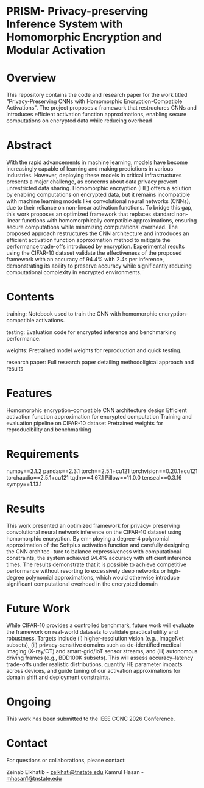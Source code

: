 # PRISM- Privacy-preserving Inference System with Homomorphic Encryption and Modular Activation

# Overview

This repository contains the code and research paper for the work titled "Privacy-Preserving CNNs with Homomorphic Encryption-Compatible Activations". The project proposes a framework that restructures CNNs and introduces efficient activation function approximations, enabling secure computations on encrypted data while reducing overhead

# Abstract
 
With the rapid advancements in machine learning, models have become increasingly capable of learning and making predictions in various industries. However, deploying these models in critical infrastructures presents a major challenge, as concerns about data privacy prevent unrestricted data sharing. Homomorphic encryption (HE) offers a solution by enabling computations on encrypted data, but it remains incompatible with machine learning models like convolutional neural networks (CNNs), due to their reliance on non-linear activation functions. To bridge this gap, this work proposes an optimized framework that replaces standard non-linear functions with homomorphically compatible approximations, ensuring secure computations while minimizing computational overhead. The proposed approach restructures the CNN architecture and introduces an efficient activation function approximation method to mitigate the performance trade-offs introduced by encryption. Experimental results using the CIFAR-10 dataset validate the effectiveness of the proposed framework with an accuracy of 94.4% with 2.4s per inference, demonstrating its ability to preserve accuracy while significantly reducing computational complexity in encrypted environments.

# Contents

training: Notebook used to train the CNN with homomorphic encryption-compatible activations.

testing: Evaluation code for encrypted inference and benchmarking performance.

weights: Pretrained model weights for reproduction and quick testing.

research paper: Full research paper detailing methodoligical approach and results


# Features

Homomorphic encryption–compatible CNN architecture design
Efficient activation function approximation for encrypted computation
Training and evaluation pipeline on CIFAR-10 dataset
Pretrained weights for reproducibility and benchmarking

# Requirements

numpy==2.1.2
pandas==2.3.1
torch==2.5.1+cu121
torchvision==0.20.1+cu121
torchaudio==2.5.1+cu121
tqdm==4.67.1
Pillow==11.0.0
tenseal==0.3.16
sympy==1.13.1


# Results

This work presented an optimized framework for privacy-
preserving convolutional neural network inference on the
CIFAR-10 dataset using homomorphic encryption. By em-
ploying a degree-4 polynomial approximation of the Softplus
activation function and carefully designing the CNN architec-
ture to balance expressiveness with computational constraints,
the system achieved 94.4% accuracy with efficient inference
times. The results demonstrate that it is possible to achieve
competitive performance without resorting to excessively deep
networks or high-degree polynomial approximations, which
would otherwise introduce significant computational overhead
in the encrypted domain

# Future Work

While CIFAR-10 provides a controlled benchmark, future work will evaluate the framework on real-world datasets to validate practical utility and robustness. Targets include (i) higher-resolution vision (e.g., ImageNet subsets), (ii) privacy-sensitive domains such as de-identified medical imaging (X-ray/CT) and smart-grid/IoT sensor streams, and (iii) autonomous driving frames (e.g., BDD100K subsets). This will assess accuracy–latency trade-offs under realistic distributions, quantify HE parameter impacts across devices, and guide tuning of our activation approximations for domain shift and deployment constraints.

# Ongoing

This work has been submitted to the IEEE CCNC 2026 Conference.

# Contact

For questions or collaborations, please contact:

Zeinab Elkhatib - zelkhati@tnstate.edu Kamrul Hasan - mhasan1@tnstate.edu